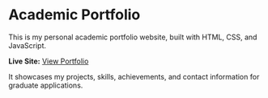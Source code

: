 # Academic Portfolio

This is my personal academic portfolio website, built with HTML, CSS, and JavaScript.

**Live Site:** [View Portfolio](https://HumairaMirProthoma.github.io/Academic-Portfolio/)

It showcases my projects, skills, achievements, and contact information for graduate applications.
